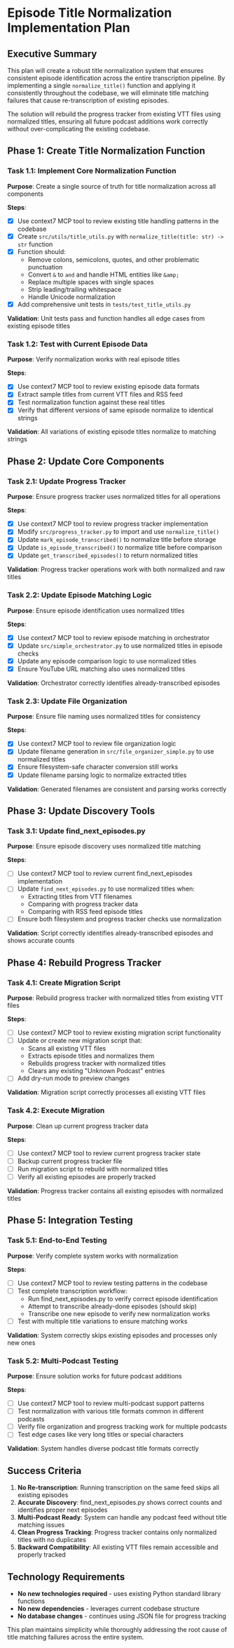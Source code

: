 # Episode Title Normalization Implementation Plan

## Executive Summary

This plan will create a robust title normalization system that ensures consistent episode identification across the entire transcription pipeline. By implementing a single `normalize_title()` function and applying it consistently throughout the codebase, we will eliminate title matching failures that cause re-transcription of existing episodes.

The solution will rebuild the progress tracker from existing VTT files using normalized titles, ensuring all future podcast additions work correctly without over-complicating the existing codebase.

## Phase 1: Create Title Normalization Function

### Task 1.1: Implement Core Normalization Function
**Purpose**: Create a single source of truth for title normalization across all components

**Steps**:
- [x] Use context7 MCP tool to review existing title handling patterns in the codebase
- [x] Create `src/utils/title_utils.py` with `normalize_title(title: str) -> str` function
- [x] Function should:
  - Remove colons, semicolons, quotes, and other problematic punctuation
  - Convert `&` to `and` and handle HTML entities like `&amp;`
  - Replace multiple spaces with single spaces
  - Strip leading/trailing whitespace
  - Handle Unicode normalization
- [x] Add comprehensive unit tests in `tests/test_title_utils.py`

**Validation**: Unit tests pass and function handles all edge cases from existing episode titles

### Task 1.2: Test with Current Episode Data
**Purpose**: Verify normalization works with real episode titles

**Steps**:
- [x] Use context7 MCP tool to review existing episode data formats
- [x] Extract sample titles from current VTT files and RSS feed
- [x] Test normalization function against these real titles
- [x] Verify that different versions of same episode normalize to identical strings

**Validation**: All variations of existing episode titles normalize to matching strings

## Phase 2: Update Core Components

### Task 2.1: Update Progress Tracker
**Purpose**: Ensure progress tracker uses normalized titles for all operations

**Steps**:
- [x] Use context7 MCP tool to review progress tracker implementation
- [x] Modify `src/progress_tracker.py` to import and use `normalize_title()`
- [x] Update `mark_episode_transcribed()` to normalize title before storage
- [x] Update `is_episode_transcribed()` to normalize title before comparison
- [x] Update `get_transcribed_episodes()` to return normalized titles

**Validation**: Progress tracker operations work with both normalized and raw titles

### Task 2.2: Update Episode Matching Logic
**Purpose**: Ensure episode identification uses normalized titles

**Steps**:
- [x] Use context7 MCP tool to review episode matching in orchestrator
- [x] Update `src/simple_orchestrator.py` to use normalized titles in episode checks
- [x] Update any episode comparison logic to use normalized titles
- [x] Ensure YouTube URL matching also uses normalized titles

**Validation**: Orchestrator correctly identifies already-transcribed episodes

### Task 2.3: Update File Organization
**Purpose**: Ensure file naming uses normalized titles for consistency

**Steps**:
- [x] Use context7 MCP tool to review file organization logic
- [x] Update filename generation in `src/file_organizer_simple.py` to use normalized titles
- [x] Ensure filesystem-safe character conversion still works
- [x] Update filename parsing logic to normalize extracted titles

**Validation**: Generated filenames are consistent and parsing works correctly

## Phase 3: Update Discovery Tools

### Task 3.1: Update find_next_episodes.py
**Purpose**: Ensure episode discovery uses normalized title matching

**Steps**:
- [ ] Use context7 MCP tool to review current find_next_episodes implementation
- [ ] Update `find_next_episodes.py` to use normalized titles when:
  - Extracting titles from VTT filenames
  - Comparing with progress tracker data
  - Comparing with RSS feed episode titles
- [ ] Ensure both filesystem and progress tracker checks use normalization

**Validation**: Script correctly identifies already-transcribed episodes and shows accurate counts

## Phase 4: Rebuild Progress Tracker

### Task 4.1: Create Migration Script
**Purpose**: Rebuild progress tracker with normalized titles from existing VTT files

**Steps**:
- [ ] Use context7 MCP tool to review existing migration script functionality
- [ ] Update or create new migration script that:
  - Scans all existing VTT files
  - Extracts episode titles and normalizes them
  - Rebuilds progress tracker with normalized titles
  - Clears any existing "Unknown Podcast" entries
- [ ] Add dry-run mode to preview changes

**Validation**: Migration script correctly processes all existing VTT files

### Task 4.2: Execute Migration
**Purpose**: Clean up current progress tracker data

**Steps**:
- [ ] Use context7 MCP tool to review current progress tracker state
- [ ] Backup current progress tracker file
- [ ] Run migration script to rebuild with normalized titles
- [ ] Verify all existing episodes are properly tracked

**Validation**: Progress tracker contains all existing episodes with normalized titles

## Phase 5: Integration Testing

### Task 5.1: End-to-End Testing
**Purpose**: Verify complete system works with normalization

**Steps**:
- [ ] Use context7 MCP tool to review testing patterns in the codebase
- [ ] Test complete transcription workflow:
  - Run find_next_episodes.py to verify correct episode identification
  - Attempt to transcribe already-done episodes (should skip)
  - Transcribe one new episode to verify new normalization works
- [ ] Test with multiple title variations to ensure matching works

**Validation**: System correctly skips existing episodes and processes only new ones

### Task 5.2: Multi-Podcast Testing
**Purpose**: Ensure solution works for future podcast additions

**Steps**:
- [ ] Use context7 MCP tool to review multi-podcast support patterns
- [ ] Test normalization with various title formats common in different podcasts
- [ ] Verify file organization and progress tracking work for multiple podcasts
- [ ] Test edge cases like very long titles or special characters

**Validation**: System handles diverse podcast title formats correctly

## Success Criteria

1. **No Re-transcription**: Running transcription on the same feed skips all existing episodes
2. **Accurate Discovery**: find_next_episodes.py shows correct counts and identifies proper next episodes
3. **Multi-Podcast Ready**: System can handle any podcast feed without title matching issues
4. **Clean Progress Tracking**: Progress tracker contains only normalized titles with no duplicates
5. **Backward Compatibility**: All existing VTT files remain accessible and properly tracked

## Technology Requirements

- **No new technologies required** - uses existing Python standard library functions
- **No new dependencies** - leverages current codebase structure
- **No database changes** - continues using JSON file for progress tracking

This plan maintains simplicity while thoroughly addressing the root cause of title matching failures across the entire system.